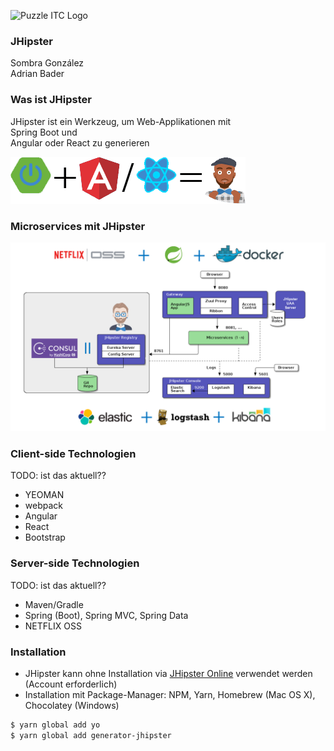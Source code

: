 ![Puzzle ITC Logo](../assets/reveal.js-3.6.0/lib/img/puzzle_tagline_bg_rgb.svg)
<!-- .slide: class="master01" -->


<!-- section -->
<!-- .slide: class="master02" -->
### JHipster
Sombra González<br>
Adrian Bader


<!-- section -->
<!-- .slide: class="master03" -->
### Was ist JHipster

JHipster ist ein Werkzeug,
um Web-Applikationen mit <br>
Spring Boot und<br>
Angular oder React zu generieren

![](../assets/img/jhipster/jhipster.png)


<!-- slide -->
<!-- .slide: class="master03" -->
### Microservices mit JHipster

![](../assets/img/jhipster/microservices.png)

<!-- slide -->
<!-- .slide: class="master04" -->
### Client-side Technologien
TODO: ist das aktuell??
* YEOMAN
* webpack
* Angular
* React
* Bootstrap


<!-- slide -->
<!-- .slide: class="master04" -->
### Server-side Technologien
TODO: ist das aktuell??
* Maven/Gradle
* Spring (Boot), Spring MVC, Spring Data
* NETFLIX OSS


<!-- slide -->
<!-- .slide: class="master05" -->
### Installation

* JHipster kann ohne Installation via [JHipster Online](https://start.jhipster.tech) verwendet werden (Account erforderlich)
* Installation mit Package-Manager: NPM, Yarn, Homebrew (Mac OS X), Chocolatey (Windows)

```bash
$ yarn global add yo
$ yarn global add generator-jhipster

```


